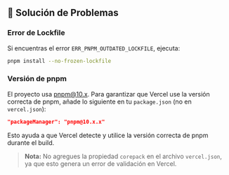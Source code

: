 ## 🔧 Solución de Problemas

### Error de Lockfile
Si encuentras el error `ERR_PNPM_OUTDATED_LOCKFILE`, ejecuta:
```bash
pnpm install --no-frozen-lockfile
```

### Versión de pnpm
El proyecto usa pnpm@10.x. Para garantizar que Vercel use la versión correcta de pnpm, añade lo siguiente en tu `package.json` (no en `vercel.json`):

```json
"packageManager": "pnpm@10.x.x"
```

Esto ayuda a que Vercel detecte y utilice la versión correcta de pnpm durante el build.

> **Nota:** No agregues la propiedad `corepack` en el archivo `vercel.json`, ya que esto genera un error de validación en Vercel.